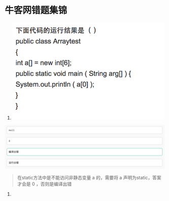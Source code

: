 # 牛客网错题集锦

1. ![5A699AE3-C8A2-4411-B6DE-B7CF7CF6007F](media/14918493995095/5A699AE3-C8A2-4411-B6DE-B7CF7CF6007F.png)


![944532CE-AAAA-46D9-9A21-0AE818A60281](media/14918493995095/944532CE-AAAA-46D9-9A21-0AE818A60281.png)

> 在static方法中是不能访问非静态变量 a 的，需要将 a 声明为static，答案才会是 0 ，否则是编译出错  

1. 



